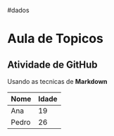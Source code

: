 #dados
# Aula de Topicos 
## Atividade de GitHub
Usando as tecnicas de **Markdown** 

| Nome   | Idade |
|--------|-------|
| Ana    | 19    |
| Pedro  | 26    |
